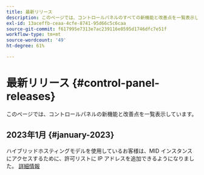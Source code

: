```yaml
---
title: 最新リリース
description: このページでは、コントロールパネルのすべての新機能と改善点を一覧表示しています。
exl-id: 13aceffb-ceaa-4cfe-8741-95d66c5c6caa
source-git-commit: f617995e7313e7ac239116e0595d1746dfc7e51f
workflow-type: tm+mt
source-wordcount: '49'
ht-degree: 61%

---
```


# 最新リリース {#control-panel-releases}

このページでは、コントロールパネルの新機能と改善点を一覧表示しています。

## 2023年1月 {#january-2023}

ハイブリッドホスティングモデルを使用しているお客様は、MID インスタンスにアクセスするために、許可リストに IP アドレスを追加できるようになりました。 [詳細情報](../instances-settings/using/ip-allow-listing-instance-access.md)
